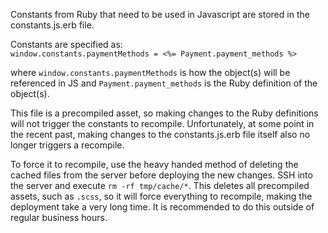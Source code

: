 Constants from Ruby that need to be used in Javascript are stored in the constants.js.erb file.  

Constants are specified as:  
     `window.constants.paymentMethods = <%= Payment.payment_methods %>`

where `window.constants.paymentMethods` is how the object(s) will be referenced in JS and `Payment.payment_methods` is the Ruby definition of the object(s).

This file is a precompiled asset, so making changes to the Ruby definitions will not trigger the constants to recompile.  Unfortunately, at some point in the recent past, making changes to the constants.js.erb file itself also no longer triggers a recompile.

To force it to recompile, use the heavy handed method of deleting the cached files from the server before deploying the new changes.  SSH into the server and execute `rm -rf tmp/cache/*`.  This deletes all precompiled assets, such as `.scss`, so it will force everything to recompile, making the deployment take a very long time.  It is recommended to do this outside of regular business hours.